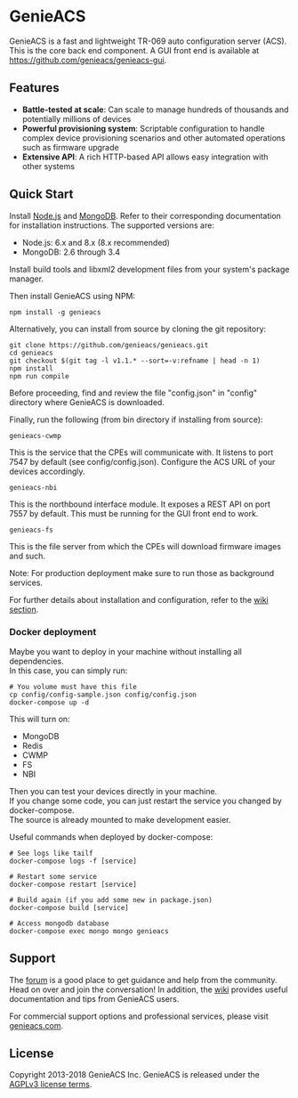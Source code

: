# GenieACS

GenieACS is a fast and lightweight TR-069 auto configuration server (ACS). This
is the core back end component. A GUI front end is available at
https://github.com/genieacs/genieacs-gui.

## Features

- **Battle-tested at scale**: Can scale to manage hundreds of thousands and
potentially millions of devices
- **Powerful provisioning system**: Scriptable configuration to handle complex
device provisioning scenarios and other automated operations such as firmware
upgrade
- **Extensive API**: A rich HTTP-based API allows easy integration with other
systems

## Quick Start

Install [Node.js](http://nodejs.org/) and [MongoDB](http://www.mongodb.org/).
Refer to their corresponding documentation for installation instructions. The
supported versions are:

- Node.js: 6.x and 8.x (8.x recommended)
- MongoDB: 2.6 through 3.4

Install build tools and libxml2 development files from your system's package
manager.

Then install GenieACS using NPM:

    npm install -g genieacs

Alternatively, you can install from source by cloning the git repository:

    git clone https://github.com/genieacs/genieacs.git
    cd genieacs
    git checkout $(git tag -l v1.1.* --sort=-v:refname | head -n 1)
    npm install
    npm run compile

Before proceeding, find and review the file "config.json" in "config" directory
where GenieACS is downloaded.

Finally, run the following (from bin directory if installing from source):

    genieacs-cwmp

This is the service that the CPEs will communicate with. It listens to port 7547
by default (see config/config.json). Configure the ACS URL of your devices
accordingly.

    genieacs-nbi

This is the northbound interface module. It exposes a REST API on port 7557 by
default. This must be running for the GUI front end to work.

    genieacs-fs

This is the file server from which the CPEs will download firmware images and
such.

Note: For production deployment make sure to run those as background services.

For further details about installation and configuration, refer to the
[wiki section](https://github.com/genieacs/genieacs/wiki).

### Docker deployment

Maybe you want to deploy in your machine without installing all dependencies.  
In this case, you can simply run:

```shell
# You volume must have this file
cp config/config-sample.json config/config.json
docker-compose up -d
```

This will turn on:

- MongoDB
- Redis
- CWMP
- FS
- NBI

Then you can test your devices directly in your machine.  
If you change some code, you can just restart the service you changed by docker-compose.  
The source is already mounted to make development easier.

Useful commands when deployed by docker-compose:

```shell
# See logs like tailf
docker-compose logs -f [service]

# Restart some service
docker-compose restart [service]

# Build again (if you add some new in package.json)
docker-compose build [service]

# Access mongodb database
docker-compose exec mongo mongo genieacs
```

## Support

The [forum](https://forum.genieacs.com) is a good place to get guidance and
help from the community. Head on over and join the conversation! In addition,
the [wiki](https://github.com/genieacs/genieacs/wiki) provides useful
documentation and tips from GenieACS users.

For commercial support options and professional services, please visit
[genieacs.com](https://genieacs.com/support/).

## License

Copyright 2013-2018 GenieACS Inc. GenieACS is released under the
[AGPLv3 license terms](https://raw.githubusercontent.com/genieacs/genieacs/master/LICENSE).
